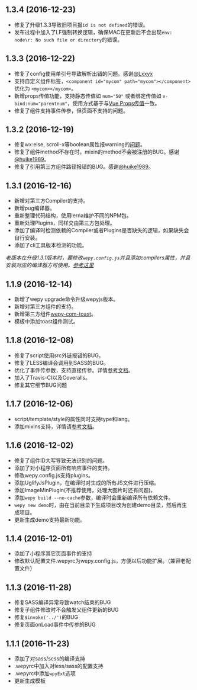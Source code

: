 ## 1.3.4 (2016-12-23)
* 修复了升级1.3.3导致旧项目报`id is not defined`的错误。
* 发布过程中加入了LF强制转换逻辑，确保MAC在更新后不会出现`env: node\r: No such file or directory`的错误。

## 1.3.3 (2016-12-22)
* 修复了config使用单引号导致解析出错的问题。感谢[@Lxxyx]()
* 支持自定义组件标签，`<component id="mycom" path="mycom"></component>` 优化为 `<mycom></mycom>`。
* 新增props传值功能，支持静态传值如 `num="50"` 或者绑定传值如 `v-bind:num="parentnum"`，使用方式基于与[Vue Props传值](https://vuejs.org.cn/guide/components.html#Props)一致。
* 修复了组件支持事件传参，但页面不支持的问题。


## 1.3.2 (2016-12-19)
* 修复wx:else, scroll-x等boolean属性报warning的[问题](https://github.com/wepyjs/wepy/issues/5)。
* 修复了组件method不存在时，mixin的method不会被注册的BUG。感谢[@huike1989]()。
* 修复了引用第三方组件路径报错的BUG。感谢[@huike1989]()。

## 1.3.1 (2016-12-16)
* 新增对第三方Compiler的支持。
* 新增pug编译器。
* 重新整理代码结构，使用lerna维护不同的NPM包。
* 重新处理Plugins，同样交由第三方包处理。
* 添加了编译时检测依赖的Compiler或者Plugins是否缺失的逻辑，如果缺失会自行安装。
* 添加了cli工具版本检测的功能。

*老版本在升级1.3.1版本时，要修改`wepy.config.js`并且添加compilers属性，并且安装对应的编译器方可使用。[参考这里](https://github.com/wepyjs/wepy#wepyconfigjs-配置文件说明)*


## 1.1.9 (2016-12-14)
* 新增了wepy upgrade命令升级wepyjs版本。
* 新增对第三方组件的支持。
* 新增第三方组件[wepy-com-toast](https://github.com/wepyjs/wepy-com-toast)。
* 模板中添加toast组件测试。


## 1.1.8 (2016-12-08)
* 修复了script使用src外链报错的BUG。
* 修复了LESS编译会调用到SASS的BUG。
* 优化了事件传参数，支持直接传参。详情[参考文档](https://github.com/wepyjs/wepy#2-优化事件参数传递)。
* 加入了Travis-CI以及Coveralls。
* 修复其它细节BUG问题

## 1.1.7 (2016-12-06)
* script/template/style的属性同时支持type和lang。
* 添加mixins支持，详情请[参考文档](https://github.com/wepyjs/wepy#混合)。

## 1.1.6 (2016-12-02)
* 修复了组件ID大写导致无法识别的问题。
* 添加了对小程序页面所有响应事件的支持。
* 修改wepy.config.js支持plugins。
* 添加UglifyJsPlugin，在编译时对生成的所有JS文件进行压缩。
* 添加ImageMinPlugin(不推荐使用，处理大图片时还有问题)，
* 添加`wepy build --no-cache`参数，编译时会重新编译所有依赖文件。
* `wepy new demo`时，由在当前目录下生成项目改为创建demo目录，然后再生成项目。
* 更新生成demo支持最新功能。

## 1.1.4 (2016-12-01)

* 添加了小程序其它页面事件的支持
* 修改默认配置文件.wepyrc为wepy.config.js，方便以后功能扩展。（兼容老配置文件）

## 1.1.3 (2016-11-28)

* 修复SASS编译异常导致watch结束的BUG
* 修复子组件修改时不会触发父组件更新的BUG
* 修复`$invoke('../')`的BUG
* 修复页面onLoad事件中传参的BUG

## 1.1.1 (2016-11-23)

* 添加了对sass/scss的编译支持
* .wepyrc中加入对less/sass的配置支持
* .wepyrc中添加`wpyExt`选项
* 更新生成模板
